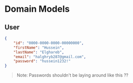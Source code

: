 # Domain Models

## User

```json
{
	"id": "0000-0000-0000-00000000",
	"firstName": "Hussein",
	"lastName": "Elghareb",
	"email": "halghryb287@gmail.com",
	"password": "hussein1232!"
}
```

> Note: Passwords shouldn't be laying around like this ??